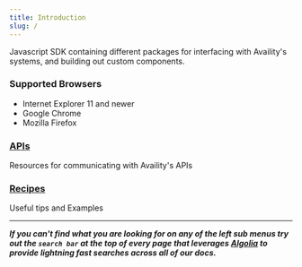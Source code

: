 ```yaml
---
title: Introduction
slug: /
---
```


Javascript SDK containing different packages for interfacing with Availity's systems, and building out custom components.

### Supported Browsers

-   Internet Explorer 11 and newer
-   Google Chrome
-   Mozilla Firefox

### [APIs](./api/getting-started.md)

Resources for communicating with Availity's APIs


### [Recipes](./recipes/proxy.md)

Useful tips and Examples

---

**_If you can't find what you are looking for on any of the left sub menus try out the `search bar` at the top of every page that leverages [Algolia](https://www.algolia.com/) to provide lightning fast searches across all of our docs._**
